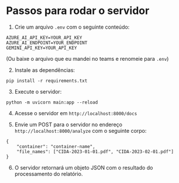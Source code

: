 # Passos para rodar o servidor

1. Crie um arquivo `.env` com o seguinte conteúdo:

```
AZURE_AI_API_KEY=YOUR_API_KEY
AZURE_AI_ENDPOINT=YOUR_ENDPOINT
GEMINI_API_KEY=YOUR_API_KEY
```
(Ou baixe o arquivo que eu mandei no teams e renomeie para `.env`)

2. Instale as dependências:

```
pip install -r requirements.txt
```

3. Execute o servidor:

```
python -m uvicorn main:app --reload
```

4. Acesse o servidor em `http://localhost:8000/docs`

5. Envie um POST para o servidor no endereço `http://localhost:8000/analyze` com o seguinte corpo:

```
{
    "container": "container-name",
    "file_names": ["CIDA-2023-01-01.pdf", "CIDA-2023-02-01.pdf"]
}
```

6. O servidor retornará um objeto JSON com o resultado do processamento do relatório.

